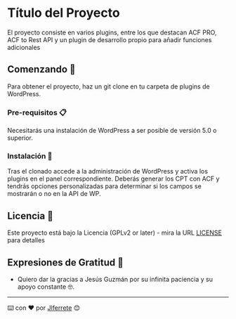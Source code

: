 # Título del Proyecto

El proyecto consiste en varios plugins, entre los que destacan ACF PRO, ACF to Rest API y un plugin de desarrollo propio para añadir funciones adicionales

## Comenzando 🚀

Para obtener el proyecto, haz un git clone en tu carpeta de plugins de WordPress.


### Pre-requisitos 📋

Necesitarás una instalación de WordPress a ser posible de versión 5.0 o superior. 

### Instalación 🔧

Tras el clonado accede a la administración de WordPress y activa los plugins en el panel correspondiente. Deberás generar los CPT con ACF y tendrás opciones personalizadas para determinar si los campos se mostrarán o no en la API de WP.

## Licencia 📄

Este proyecto está bajo la Licencia (GPLv2 or later) - mira la URL [LICENSE](https://www.gnu.org/licenses/gpl-2.0.html) para detalles

## Expresiones de Gratitud 🎁

* Quiero dar la gracias a Jesús Guzmán por su infinita paciencia y su apoyo constante 🤓.

---
⌨️ con ❤️ por [Jlferrete](https://github.com/jlferrete) 😊